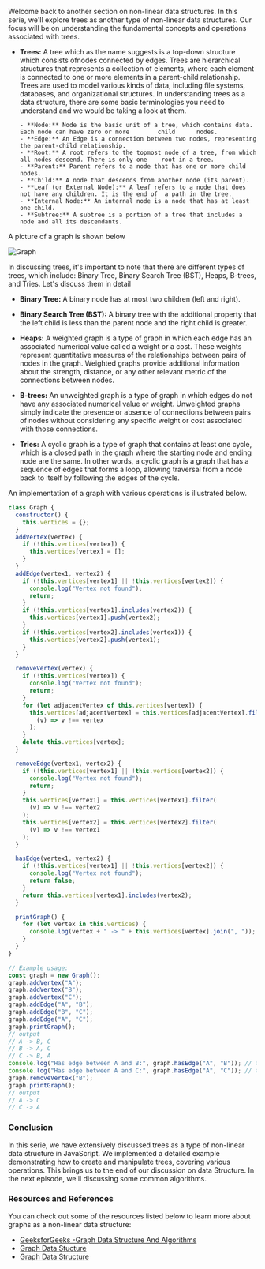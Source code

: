 Welcome back to another section on non-linear data structures. In this serie, we'll explore trees as another type of non-linear data structures. Our focus will be on understanding the fundamental concepts and operations associated with trees.

- **Trees:** A tree which as the name suggests is a top-down structure which consists ofnodes connected by edges. Trees are hierarchical structures that represents a collection of elements, where each element is connected to one or more elements in a parent-child relationship. Trees are used to model various kinds of data, including file systems, databases, and organizational structures. In understanding trees as a data structure, there are some basic terminologies you need to understand and we would be taking a look at them.

      - **Node:** Node is the basic unit of a tree, which contains data. Each node can have zero or more        child      nodes.
      - **Edge:** An Edge is a connection between two nodes, representing the parent-child relationship.
      - **Root:** A root refers to the topmost node of a tree, from which all nodes descend. There is only one    root in a tree.
      - **Parent:** Parent refers to a node that has one or more child nodes.
      - **Child:** A node that descends from another node (its parent).
      - **Leaf (or External Node):** A leaf refers to a node that does not have any children. It is the end of  a path in the tree.
      - **Internal Node:** An internal node is a node that has at least one child.
      - **Subtree:** A subtree is a portion of a tree that includes a node and all its descendants.

A picture of a graph is shown below

![Graph](https://dev-to-uploads.s3.amazonaws.com/uploads/articles/us3hs9ej4d2i4t33ulbo.jpg)

In discussing trees, it's important to note that there are different types of trees, which include: Binary Tree, Binary Search Tree (BST), Heaps, B-trees, and Tries. Let's discuss them in detail

- **Binary Tree:** A binary node has at most two children (left and right).

- **Binary Search Tree (BST):** A binary tree with the additional property that the left child is less than the parent node and the right child is greater.

- **Heaps:** A weighted graph is a type of graph in which each edge has an associated numerical value called a weight or a cost. These weights represent quantitative measures of the relationships between pairs of nodes in the graph. Weighted graphs provide additional information about the strength, distance, or any other relevant metric of the connections between nodes.

- **B-trees:** An unweighted graph is a type of graph in which edges do not have any associated numerical value or weight. Unweighted graphs simply indicate the presence or absence of connections between pairs of nodes without considering any specific weight or cost associated with those connections.

- **Tries:** A cyclic graph is a type of graph that contains at least one cycle, which is a closed path in the graph where the starting node and ending node are the same. In other words, a cyclic graph is a graph that has a sequence of edges that forms a loop, allowing traversal from a node back to itself by following the edges of the cycle.

An implementation of a graph with various operations is illustrated below.

```js
class Graph {
  constructor() {
    this.vertices = {};
  }
  addVertex(vertex) {
    if (!this.vertices[vertex]) {
      this.vertices[vertex] = [];
    }
  }
  addEdge(vertex1, vertex2) {
    if (!this.vertices[vertex1] || !this.vertices[vertex2]) {
      console.log("Vertex not found");
      return;
    }
    if (!this.vertices[vertex1].includes(vertex2)) {
      this.vertices[vertex1].push(vertex2);
    }
    if (!this.vertices[vertex2].includes(vertex1)) {
      this.vertices[vertex2].push(vertex1);
    }
  }

  removeVertex(vertex) {
    if (!this.vertices[vertex]) {
      console.log("Vertex not found");
      return;
    }
    for (let adjacentVertex of this.vertices[vertex]) {
      this.vertices[adjacentVertex] = this.vertices[adjacentVertex].filter(
        (v) => v !== vertex
      );
    }
    delete this.vertices[vertex];
  }

  removeEdge(vertex1, vertex2) {
    if (!this.vertices[vertex1] || !this.vertices[vertex2]) {
      console.log("Vertex not found");
      return;
    }
    this.vertices[vertex1] = this.vertices[vertex1].filter(
      (v) => v !== vertex2
    );
    this.vertices[vertex2] = this.vertices[vertex2].filter(
      (v) => v !== vertex1
    );
  }

  hasEdge(vertex1, vertex2) {
    if (!this.vertices[vertex1] || !this.vertices[vertex2]) {
      console.log("Vertex not found");
      return false;
    }
    return this.vertices[vertex1].includes(vertex2);
  }

  printGraph() {
    for (let vertex in this.vertices) {
      console.log(vertex + " -> " + this.vertices[vertex].join(", "));
    }
  }
}

// Example usage:
const graph = new Graph();
graph.addVertex("A");
graph.addVertex("B");
graph.addVertex("C");
graph.addEdge("A", "B");
graph.addEdge("B", "C");
graph.addEdge("A", "C");
graph.printGraph();
// output
// A -> B, C
// B -> A, C
// C -> B, A
console.log("Has edge between A and B:", graph.hasEdge("A", "B")); // true ;
console.log("Has edge between A and C:", graph.hasEdge("A", "C")); // true;
graph.removeVertex("B");
graph.printGraph();
// output
// A -> C
// C -> A
```

### Conclusion

In this serie, we have extensively discussed trees as a type of non-linear data structure in JavaScript. We implemented a detailed example demonstrating how to create and manipulate trees, covering various operations. This brings us to the end of our discussion on data Structure. In the next episode, we'll discussing some common algorithms.

### Resources and References

You can check out some of the resources listed below to learn more about graphs as a non-linear data structure:

- [GeeksforGeeks -Graph Data Structure And Algorithms](https://www.geeksforgeeks.org/graph-data-structure-and-algorithms/)
- [Graph Data Stucture](https://www.programiz.com/dsa/graph)
- [Graph Data Structure](https://www.tutorialspoint.com/data_structures_algorithms/graph_data_structure.htm)

